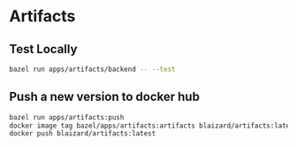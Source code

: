 # Artifacts

## Test Locally

```bash
bazel run apps/artifacts/backend -- --test
```

## Push a new version to docker hub

```bash
bazel run apps/artifacts:push
docker image tag bazel/apps/artifacts:artifacts blaizard/artifacts:latest
docker push blaizard/artifacts:latest
```
